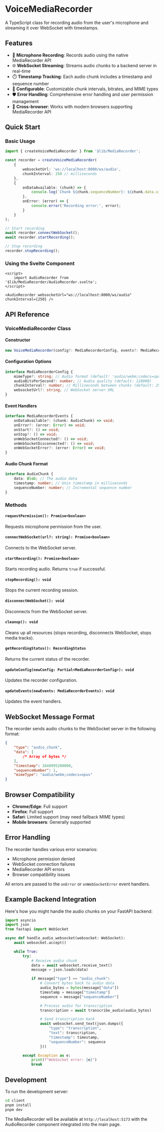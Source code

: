 # VoiceMediaRecorder

A TypeScript class for recording audio from the user's microphone and streaming it over WebSocket with timestamps.

## Features

- 🎤 **Microphone Recording**: Records audio using the native MediaRecorder API
- 🌐 **WebSocket Streaming**: Streams audio chunks to a backend server in real-time
- ⏱️ **Timestamp Tracking**: Each audio chunk includes a timestamp and sequence number
- 🔧 **Configurable**: Customizable chunk intervals, bitrates, and MIME types
- 🛡️ **Error Handling**: Comprehensive error handling and user permission management
- 📱 **Cross-browser**: Works with modern browsers supporting MediaRecorder API

## Quick Start

### Basic Usage

```typescript
import { createVoiceMediaRecorder } from '$lib/MediaRecorder';

const recorder = createVoiceMediaRecorder(
	{
		websocketUrl: 'ws://localhost:8000/ws/audio',
		chunkInterval: 250 // milliseconds
	},
	{
		onDataAvailable: (chunk) => {
			console.log(`Chunk ${chunk.sequenceNumber}: ${chunk.data.size} bytes`);
		},
		onError: (error) => {
			console.error('Recording error:', error);
		}
	}
);

// Start recording
await recorder.connectWebSocket();
await recorder.startRecording();

// Stop recording
recorder.stopRecording();
```

### Using the Svelte Component

```svelte
<script>
	import AudioRecorder from '$lib/MediaRecorder/AudioRecorder.svelte';
</script>

<AudioRecorder websocketUrl="ws://localhost:8000/ws/audio" chunkInterval={250} />
```

## API Reference

### VoiceMediaRecorder Class

#### Constructor

```typescript
new VoiceMediaRecorder(config?: MediaRecorderConfig, events?: MediaRecorderEvents)
```

#### Configuration Options

```typescript
interface MediaRecorderConfig {
	mimeType?: string; // Audio format (default: 'audio/webm;codecs=opus')
	audioBitsPerSecond?: number; // Audio quality (default: 128000)
	chunkInterval?: number; // Milliseconds between chunks (default: 250)
	websocketUrl?: string; // WebSocket server URL
}
```

#### Event Handlers

```typescript
interface MediaRecorderEvents {
	onDataAvailable?: (chunk: AudioChunk) => void;
	onError?: (error: Error) => void;
	onStart?: () => void;
	onStop?: () => void;
	onWebSocketConnected?: () => void;
	onWebSocketDisconnected?: () => void;
	onWebSocketError?: (error: Error) => void;
}
```

#### Audio Chunk Format

```typescript
interface AudioChunk {
	data: Blob; // The audio data
	timestamp: number; // Unix timestamp in milliseconds
	sequenceNumber: number; // Incremental sequence number
}
```

### Methods

#### `requestPermission(): Promise<boolean>`

Requests microphone permission from the user.

#### `connectWebSocket(url?: string): Promise<boolean>`

Connects to the WebSocket server.

#### `startRecording(): Promise<boolean>`

Starts recording audio. Returns `true` if successful.

#### `stopRecording(): void`

Stops the current recording session.

#### `disconnectWebSocket(): void`

Disconnects from the WebSocket server.

#### `cleanup(): void`

Cleans up all resources (stops recording, disconnects WebSocket, stops media tracks).

#### `getRecordingStatus(): RecordingStatus`

Returns the current status of the recorder.

#### `updateConfig(newConfig: Partial<MediaRecorderConfig>): void`

Updates the recorder configuration.

#### `updateEvents(newEvents: MediaRecorderEvents): void`

Updates the event handlers.

## WebSocket Message Format

The recorder sends audio chunks to the WebSocket server in the following format:

```json
{
	"type": "audio_chunk",
	"data": [
		/* Array of bytes */
	],
	"timestamp": 1640995200000,
	"sequenceNumber": 1,
	"mimeType": "audio/webm;codecs=opus"
}
```

## Browser Compatibility

- **Chrome/Edge**: Full support
- **Firefox**: Full support
- **Safari**: Limited support (may need fallback MIME types)
- **Mobile browsers**: Generally supported

## Error Handling

The recorder handles various error scenarios:

- Microphone permission denied
- WebSocket connection failures
- MediaRecorder API errors
- Browser compatibility issues

All errors are passed to the `onError` or `onWebSocketError` event handlers.

## Example Backend Integration

Here's how you might handle the audio chunks on your FastAPI backend:

```python
import asyncio
import json
from fastapi import WebSocket

async def handle_audio_websocket(websocket: WebSocket):
    await websocket.accept()

    while True:
        try:
            # Receive audio chunk
            data = await websocket.receive_text()
            message = json.loads(data)

            if message["type"] == "audio_chunk":
                # Convert bytes back to audio data
                audio_bytes = bytes(message["data"])
                timestamp = message["timestamp"]
                sequence = message["sequenceNumber"]

                # Process audio for transcription
                transcription = await transcribe_audio(audio_bytes)

                # Send transcription back
                await websocket.send_text(json.dumps({
                    "type": "transcription",
                    "text": transcription,
                    "timestamp": timestamp,
                    "sequenceNumber": sequence
                }))

        except Exception as e:
            print(f"WebSocket error: {e}")
            break
```

## Development

To run the development server:

```bash
cd client
pnpm install
pnpm dev
```

The MediaRecorder will be available at `http://localhost:5173` with the AudioRecorder component integrated into the main page.
